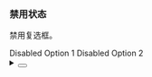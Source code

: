 ### 禁用状态

禁用复选框。

<div class="cell-demo vp-raw">
  <yc-space size="large">
    <yc-checkbox
      value="1"
      disabled
      >Disabled Option 1</yc-checkbox
    >
    <yc-checkbox
      :default-checked="true"
      disabled
      >Disabled Option 2</yc-checkbox
    >
  </yc-space>
</div>

<details>
<summary>
 <button class="code-btn"  >
    <icon-code />
 </button>
</summary>

```vue
<template>
  <yc-space size="large">
    <yc-checkbox
      value="1"
      disabled
      >Disabled Option 1</yc-checkbox
    >
    <yc-checkbox
      :default-checked="true"
      disabled
      >Disabled Option 2</yc-checkbox
    >
  </yc-space>
</template>
```

</details>
